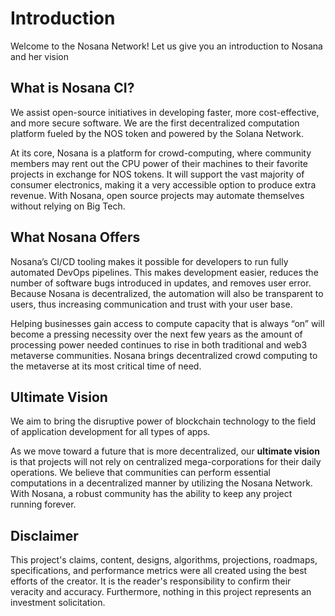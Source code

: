 # Introduction

Welcome to the Nosana Network! Let us give you an introduction to Nosana and her vision

## What is Nosana CI?

We assist open-source initiatives in developing faster, more cost-effective, and more secure software.
We are the first decentralized computation platform fueled by the NOS token and powered by the Solana Network.

At its core, Nosana is a platform for crowd-computing, where community members may rent out the CPU power
of their machines to their favorite projects in exchange for NOS tokens.
It will support the vast majority of consumer electronics, making it a very accessible option to produce extra revenue.
With Nosana, open source projects may automate themselves without relying on Big Tech.

## What Nosana Offers

Nosana’s CI/CD tooling makes it possible for developers to run fully automated DevOps pipelines.
This makes development easier, reduces the number of software bugs introduced in updates, and removes user error.
Because Nosana is decentralized, the automation will also be transparent to users,
thus increasing communication and trust with your user base.

Helping businesses gain access to compute capacity that is always “on” will become a pressing necessity over
the next few years as the amount of processing power needed continues to rise in both traditional and web3
metaverse communities. Nosana brings decentralized crowd computing to the metaverse at its most critical time of need.

## Ultimate Vision

We aim to bring the disruptive power of blockchain technology to
the field of application development for all types of apps.

As we move toward a future that is more decentralized, our **ultimate vision** is that projects will not
rely on centralized mega-corporations for their daily operations. We believe that communities can perform
essential computations in a decentralized manner by utilizing the Nosana Network.
With Nosana, a robust community has the ability to keep any project running forever.

## Disclaimer

This project's claims, content, designs, algorithms, projections, roadmaps, specifications, and performance metrics
were all created using the best efforts of the creator. It is the reader's responsibility to confirm their veracity
and accuracy. Furthermore, nothing in this project represents an investment solicitation.
